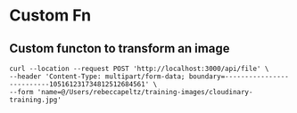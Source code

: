 # Custom Fn

## Custom functon to transform an image


```
curl --location --request POST 'http://localhost:3000/api/file' \
--header 'Content-Type: multipart/form-data; boundary=--------------------------105161231734812512684561' \
--form 'name=@/Users/rebeccapeltz/training-images/cloudinary-training.jpg'
```